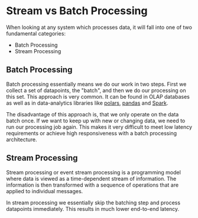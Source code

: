 # Stream vs Batch Processing

When looking at any system which processes data, it will fall into one of two fundamental
categories:

- Batch Processing
- Stream Processing

## Batch Processing

Batch processing essentially means we do our work in two steps. First we collect a set of
datapoints, the "batch", and then we do our processing on this set.
This approach is very common. It can be found in OLAP databases as well as in data-analytics
libraries like [polars](https://pola.rs/), [pandas](https://pandas.pydata.org/) and
[Spark](https://spark.apache.org/).

The disadvantage of this approach is, that we only operate on the data batch once. If we want to
keep up with new or changing data, we need to run our processing job again. This makes it very
difficult to meet low latency requirements or achieve high responsiveness with a batch processing
architecture.

## Stream Processing

Stream processing or event stream processing is a programming model where data is
viewed as a time-dependent stream of information. The information is then transformed
with a sequence of operations that are applied to individual messages.

In stream processing we essentially skip the batching step and process datapoints immediately.
This results in much lower end-to-end latency.
